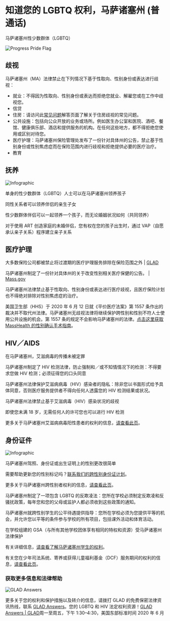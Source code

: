 # 知道您的 LGBTQ 权利，马萨诸塞州 (普通话)

马萨诸塞州性少数群体（LGBTQ）

![Progress Pride Flag](https://glad-org-wpom.nyc3.cdn.digitaloceanspaces.com/wp-content/uploads/2023/05/Progress-Pride-flag-above-trees.png)

## 歧视

马萨诸塞州（MA）法律禁止在下列情况下基于性取向、性别身份或表达进行歧视：

- 就业：不得因为性取向、性别身份或表达而拒绝您就业、解雇您或在工作中歧视您。
- 信贷
- 住房：请访问此[常见问题](https://www.glad.org/kyr-elderly-mc/)解答页面了解关于住房歧视的常见问题。
- 公共设施：包括向公众开放的业务或场所。例如医生办公室和医院、酒吧、餐馆、健康俱乐部、酒店和提供服务的机构。在任何这些地方，都不得拒绝您使用或区别对待您。
- 医疗护理：马萨诸塞州保险管理处发布了一份针对具体州的公告，禁止基于性别身份或性别焦虑症而在保险范围内进行歧视和拒绝提供必要的医疗治疗。
- 教育

## 抚养

![Infographic](https://glad-org-wpom.nyc3.cdn.digitaloceanspaces.com/wp-content/uploads/2020/06/infographic-illustrations-01-261x300.png)

单身的性少数群体（LGBTQ）人士可以在马萨诸塞州领养孩子

同性关系者可以领养伴侣的亲生子女

性少数群体伴侣可以一起领养一个孩子，而无论婚姻状况如何（共同领养）

对于使用 ART 创造家庭的未婚伴侣，您有权在您的孩子出生时，通过 VAP（自愿承认亲子关系）程序建立亲子关系

## 医疗护理

大多数保险公司都被禁止将过渡期的医疗护理服务排除在保险范围之外 | [GLAD](https://glad-org-wpom.nyc3.cdn.digitaloceanspaces.com/wp-content/uploads/2017/01/ma-trans-health-insurance.pdf)

马萨诸塞州制定了一份针对具体州的关于改变性别相关医疗保健的公告。 | [Mass.gov](https://www.mass.gov/files/documents/2017/11/21/Bulletin%202014-03%20%28Gender%20Signed%29.pdf)

马萨诸塞州法律禁止基于性取向、性别身份或表达进行医疗歧视，且医疗保险计划也不得绝对排除对性别焦虑症的治疗。

美国卫生部（HHS）于 2020 年 6 月 12 日就《平价医疗法案》第 1557 条作出的裁决并不取代州法律。马萨诸塞州无歧视法律将继续保护跨性别和性别不符人士使用公共设施的机会。第 1557 条的规定不会影响马萨诸塞州的法律。[点击这里获取 MassHealth 的性别确认手术指南](https://www.mass.gov/files/documents/2019/08/12/mg-genderaffirmingsurgery.pdf)。

## HIV／AIDS

在马萨诸塞州，艾滋病毒的传播未被定罪

马萨诸塞州制定了 HIV 检测法律，防止强制和／或不知情情况下的检测：不得要求您做 HIV 检测；必须征得您的口头同意

马萨诸塞州法律保护艾滋病病毒（HIV）感染者的隐私：除非您以书面形式给予具体同意，否则医疗服务提供者不得向任何人透露您的 HIV 检测结果或状况。

马萨诸塞州法律禁止基于艾滋病毒（HIV）感染状况的歧视

即使您未满 18 岁，无需任何人的许可您也可以进行 HIV 检测

更多关于马萨诸塞州艾滋病病毒阳性患者的权利的信息，[请查看此页](https://www.glad.org/kyr-hiv-mc/)。

## 身份证件

![Infographic](https://glad-org-wpom.nyc3.cdn.digitaloceanspaces.com/wp-content/uploads/2020/06/infographic-illustrations-05-300x223.png)

马萨诸塞州驾照、身份证或出生证明上的性别更改很简单

需要帮助更新您的性别标记吗？[联系我们的跨性别身份证计划](https://www.glad.org/id/)。

更多关于马萨诸塞州跨性别者权利的信息，[请查看此页](https://www.glad.org/kyr-trans-mc/)。

马萨诸塞州制定了一项包含 LGBTQ 的反欺凌法：您所在学校必须制定反欺凌和反骚扰政策，每年您和您的父母或监护人都必须收到这些政策的通知。

马萨诸塞州就跨性别学生的公平待遇提供指导：您所在学校必须为您提供平等的机会，并允许您以平等的条件参与学校的所有项目，包括课外活动和体育活动。

在学校组建的 GSA（与所有其他学校团体享有相同的特权和资源）受马萨诸塞州法律保护

有关详细信息，[请查看了解马萨诸塞州学生的权利](https://www.glad.org/kyr-students-mc/)。

有关您在少年司法系统、寄养或获得儿童福利基金（DCF）服务期间的权利的信息，[请查看此页](https://www.glad.org/kyr-youth-mc/)。

### 获取更多信息和法律帮助

![GLAD Answers](https://glad-org-wpom.nyc3.cdn.digitaloceanspaces.com/wp-content/uploads/2016/10/glad-answers-pop-up-image.png)

更多关于您的权利和保护措施以及转介的信息，请拨打 GLAD 的免费保密法律资讯热线，联系 [GLAD Answers](https://www.glad.org/know-your-rights/glad-answers/)。您的 LGBTQ 和 HIV 法定权利资源！[GLAD Answers | GLAD](https://www.glad.org/know-your-rights/glad-answers/)周一至周五，下午 1:30–4:30，美国东部标准时间 2020 年 6 月